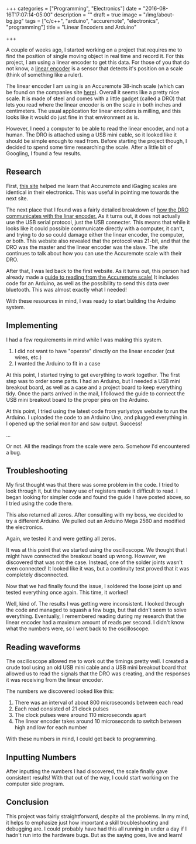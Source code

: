 +++
categories = ["Programming", "Electronics"]
date = "2016-08-16T17:07:14-05:00"
description = ""
draft = true
image = "/img/about-bg.jpg"
tags = ["c/c++", "arduino", "accuremote", "electronics", "programming"]
title = "Linear Encoders and Arduino"

+++

A couple of weeks ago, I started working on a project that requires me to find the position of single moving object in real time and record it. For this project, I am using a linear encoder to get this data. For those of you that do not know, a [linear encoder](https://en.wikipedia.org/wiki/Linear_encoder) is a sensor that detects it's position on a scale (think of something like a ruler).


The linear encoder I am using is an Accuremote 38-inch scale (which can be found on the companies site [here](http://accuremoteusa.com/page8.html)). Overall it seems like a pretty nice scale. It is made of steel and comes with a little gadget (called a DRO) that lets you read where the linear encoder is on the scale in both inches and centimeters. The usual application for linear encoders is milling, and this looks like it would do just fine in that environment as is.

However, I need a computer to be able to read the linear encoder, and not a human. The DRO is attached using a USB mini cable, so it looked like it should be simple enough to read from. Before starting the project though, I decided to spend some time researching the scale. After a little bit of Googling, I found a few results.

## Research

First, [this site](http://www.yuriystoys.com/2013/12/selecting-scales-for-dro.html) helped me learn that Accuremote and iGaging scales are identical in their electronics. This was useful in pointing me towards the next site.

The next place that I found was a fairly detailed breakdown of [how the DRO communicates with the linar encoder.](http://www.shumatech.com/web/21bit_protocol?page=0,0) As it turns out, it does not actually use the USB serial protocol, just the USB connecter. This means that while it looks like it could possible communicate directly with a computer, it can't, and trying to do so could damage either the linear encoder, the computer, or both. This website also revealed that the protocol was 21-bit, and that the DRO was the master and the linear encoder was the slave. The site continues to talk about how you can use the Accuremote scale with their DRO.

After that, I was led back to the first website. As it turns out, this person had already made a [guide to reading from the Accuremote scale!](http://www.yuriystoys.com/2012/01/reading-gtizzly-igaging-scales-with.html) It includes code for an Arduino, as well as the possibility to send this data over bluetooth. This was almost exactly what I needed!

With these resources in mind, I was ready to start building the Arduino system.

## Implementing

I had a few requirements in mind while I was making this system.

1. I did not want to have "operate" directly on the linear encoder (cut wires, etc.)
2. I wanted the Arduino to fit in a case

At this point, I started trying to get everything to work together. The first step was to order some parts. I had an Arduino, but I needed a USB mini breakout board, as well as a case and a project board to keep everything tidy. Once the parts arrived in the mail, I followed the guide to connect the USB mini breakout board to the proper pins on the Arduino.

At this point, I tried using the latest code from yuriystoys website to run the Arduino. I uploaded the code to an Arduino Uno, and plugged everything in. I opened up the serial monitor and saw output. Success!

...

Or not. All the readings from the scale were zero. Somehow I'd encountered a bug.

## Troubleshooting

My first thought was that there was some problem in the code. I tried to look through it, but the heavy use of registers made it difficult to read. I began looking for simpler code and found the guide I have posted above, so I tried using the code there.

This also returned all zeros. After consulting with my boss, we decided to try a different Arduino. We pulled out an Arduino Mega 2560 and modified the electronics.

Again, we tested it and were getting all zeros.

It was at this point that we started using the oscilloscope. We thought that I might have connected the breakout board up wrong. However, we discovered that was not the case. Instead, one of the solder joints wasn't even connected! It looked like it was, but a continuity test proved that it was completely disconnected.

Now that we had finally found the issue, I soldered the loose joint up and tested everything once again. This time, it worked!

Well, kind of. The results I was getting were inconsistent. I looked through the code and managed to squash a few bugs, but that didn't seem to solve everything. Eventually, I remembered reading during my research that the linear encoder had a maximum amount of reads per second. I didn't know what the numbers were, so I went back to the oscilloscope.

## Reading waveforms

The oscilloscope allowed me to work out the timings pretty well. I created a crude tool using an old USB mini cable and a USB mini breakout board that allowed us to read the signals that the DRO was creating, and the responses it was receiving from the linear encoder.

The numbers we discovered looked like this:

1. There was an interval of about 800 microseconds between each read
2. Each read consisted of 21 clock pulses
3. The clock pulses were around 110 microseconds apart
4. The linear encoder takes around 10 microseconds to switch between high and low for each number

With these numbers in mind, I could get back to programming.

## Inputting Numbers

After inputting the numbers I had discovered, the scale finally gave consistent results! With that out of the way, I could start working on the computer side program.

## Conclusion

This project was fairly straightforward, despite all the problems. In my mind, it helps to emphasize just how important a skill troubleshooting and debugging are. I could probably have had this all running in under a day if I hadn't run into the hardware bugs. But as the saying goes, live and learn!

